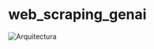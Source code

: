 # web_scraping_genai

![Arquitectura](https://github.com/acpuche/web_scraping_genai/tree/main/img/flujo.png)